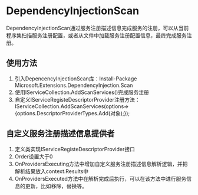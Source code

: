 ﻿# DependencyInjectionScan
DependencyInjectionScan通过服务注册描述信息完成服务的注册，可以从当前程序集扫描服务注册配置，或者从文件中加载服务注册配置信息，最终完成服务注册。
## 使用方法
1. 引入DepencencyInjectionScan库：Install-Package Microsoft.Extensions.DependencyInjection.Scan
2. 使用IServiceCollection.AddScanServices()完成服务注册 
3. 自定义IServiceRegisteDescriptorProvider注册方法：IServiceCollection.AddScanServices(options=>{options.DescriptorProviderTypes.Add(对象);});

## 自定义服务注册描述信息提供者
1. 定义类实现IServiceRegisteDescriptorProvider接口
2. Order设置大于0
3. OnProvidersExecuting方法中增加自定义服务注册描述信息解析逻辑，并把解析结果放入context.Results中
4. OnProvidersExecuted方法中在解析完成后执行，可以在该方法中进行服务信息的更新，比如移除，替换等。
